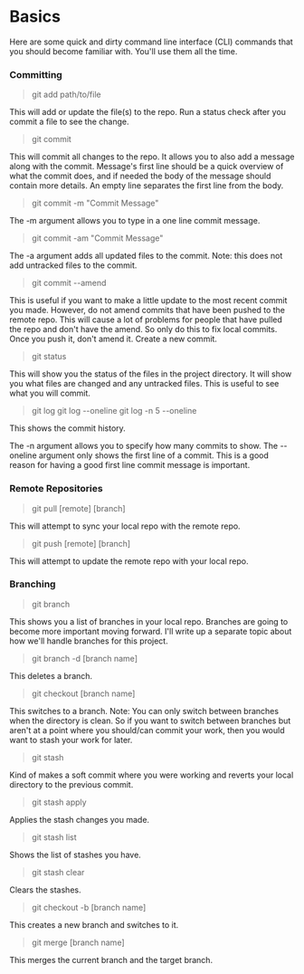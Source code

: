 # Basics
Here are some quick and dirty command line interface (CLI) commands that you should become familiar with. You'll use them all the time.

### Committing

> git add path/to/file

This will add or update the file(s) to the repo. Run a status check after you commit a file to see the change.

> git commit

This will commit all changes to the repo. It allows you to also add a message along with the commit. Message's first line should be a quick overview of what the commit does, and if needed the body of the message should contain more details. An empty line separates the first line from the body.

> git commit -m "Commit Message"

The -m argument allows you to type in a one line commit message.

> git commit -am "Commit Message"

The -a argument adds all updated files to the commit. Note: this does not add untracked files to the commit.

> git commit --amend

This is useful if you want to make a little update to the most recent commit you made. However, do not amend commits that have been pushed to the remote repo. This will cause a lot of problems for people that have pulled the repo and don't have the amend. So only do this to fix local commits. Once you push it, don't amend it. Create a new commit.

> git status

This will show you the status of the files in the project directory. It will show you what files are changed and any untracked files. This is useful to see what you will commit.

> git log
> git log --oneline
> git log -n 5 --oneline

This shows the commit history.

The -n argument allows you to specify how many commits to show.
The --oneline argument only shows the first line of a commit. This is a good reason for having a good first line commit message is important.


### Remote Repositories

> git pull [remote] [branch]

This will attempt to sync your local repo with the remote repo.

> git push [remote] [branch]

This will attempt to update the remote repo with your local repo.


### Branching

> git branch

This shows you a list of branches in your local repo. Branches are going to become more important moving forward. I'll write up a separate topic about how we'll handle branches for this project.

> git branch -d [branch name]

This deletes a branch.

> git checkout [branch name]

This switches to a branch. Note: You can only switch between branches when the directory is clean. So if you want to switch between branches but aren't at a point where you should/can commit your work, then you would want to stash your work for later.

> git stash

Kind of makes a soft commit where you were working and reverts your local directory to the previous commit.

> git stash apply

Applies the stash changes you made.

> git stash list

Shows the list of stashes you have.

> git stash clear

Clears the stashes.

> git checkout -b [branch name]

This creates a new branch and switches to it.

> git merge [branch name]

This merges the current branch and the target branch.

